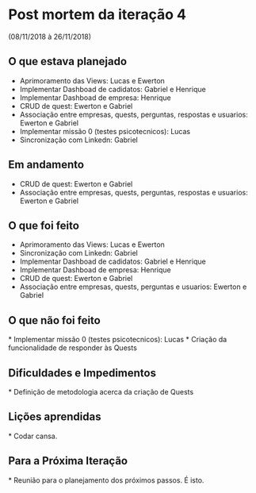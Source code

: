 <h1>Post mortem da iteração 4</h1> 

(08/11/2018 à 26/11/2018)  
  
<h2>O que estava planejado</h2>

* Aprimoramento das Views: Lucas e Ewerton
* Implementar Dashboad de cadidatos: Gabriel e Henrique
* Implementar Dashboad de empresa: Henrique  
* CRUD de quest: Ewerton e Gabriel
* Associação entre empresas, quests, perguntas, respostas e usuarios: Ewerton e Gabriel
* Implementar missão 0 (testes psicotecnicos): Lucas
* Sincronização com Linkedn: Gabriel

<h2>Em andamento</h2>

* CRUD de quest: Ewerton e Gabriel
* Associação entre empresas, quests, perguntas, respostas e usuarios: Ewerton e Gabriel

<h2>O que foi feito</h2>  

* Aprimoramento das Views: Lucas e Ewerton
* Sincronização com Linkedn: Gabriel
* Implementar Dashboad de cadidatos: Gabriel e Henrique
* Implementar Dashboad de empresa: Henrique 
* CRUD de quest: Ewerton e Gabriel
* Associação entre empresas, quests, perguntas e usuarios: Ewerton e Gabriel

<h2>O que não foi feito</h2> 
* Implementar missão 0 (testes psicotecnicos): Lucas
* Criação da funcionalidade de responder às Quests

<h2>Dificuldades e Impedimentos</h2> 
* Definição de metodologia acerca da criação de Quests

<h2>Lições aprendidas</h2> 
* Codar cansa.

<h2>Para a Próxima Iteração</h2> 
* Reunião para o planejamento dos próximos passos. É isto.



